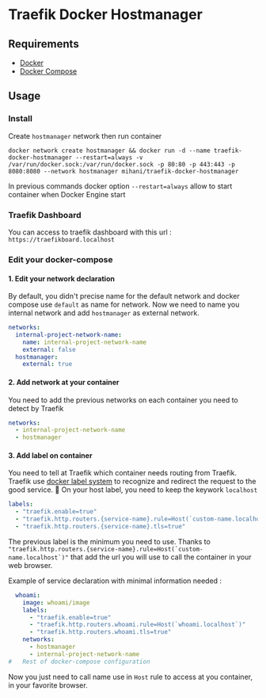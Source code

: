 # Traefik Docker Hostmanager

## Requirements

* [Docker](https://docs.docker.com/engine/install/)
* [Docker Compose](https://docs.docker.com/compose/install)

## Usage

### Install

Create `hostmanager` network then run container

```shell
docker network create hostmanager && docker run -d --name traefik-docker-hostmanager --restart=always -v /var/run/docker.sock:/var/run/docker.sock -p 80:80 -p 443:443 -p 8080:8080 --network hostmanager mihani/traefik-docker-hostmanager
```

In previous commands docker option `--restart=always` allow to start container when Docker Engine start

### Traefik Dashboard

You can access to traefik dashboard with this url : `https://traefikboard.localhost`

### Edit your docker-compose

#### 1. Edit your network declaration

By default, you didn't precise name for the default network and docker compose use `default` as name for network. Now we need to name you internal network and add `hostmanager` as external network.
```yaml
networks:
  internal-project-network-name:
    name: internal-project-network-name
    external: false
  hostmanager:
    external: true
```

#### 2. Add network at your container

You need to add the previous networks on each container you need to detect by Traefik

```yaml
networks:
  - internal-project-network-name
  - hostmanager
```

#### 3. Add label on container

You need to tell at Traefik which container needs routing from Traefik. Traefik use [docker label system](https://docs.docker.com/config/labels-custom-metadata/) to recognize and redirect the request to the good service.
:rotating_light: On your host label, you need to keep the keywork `localhost`
```yaml
labels:
  - "traefik.enable=true"
  - "traefik.http.routers.{service-name}.rule=Host(`custom-name.localhost`)"
  - "traefik.http.routers.{service-name}.tls=true"
```
The previous label is the minimum you need to use. Thanks to ``"traefik.http.routers.{service-name}.rule=Host(`custom-name.localhost`)"`` that add the url you will use to call the container in your web browser.

Example of service declaration with minimal information needed :
```yaml
  whoami:
    image: whoami/image
    labels:
      - "traefik.enable=true"
      - "traefik.http.routers.whoami.rule=Host(`whoami.localhost`)"
      - "traefik.http.routers.whoami.tls=true"
    networks:
      - hostmanager
      - internal-project-network-name
#   Rest of docker-compose configuration
```

Now you just need to call name use in `Host` rule to access at you container, in your favorite browser.
